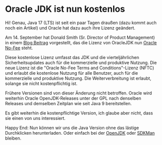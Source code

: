 # Oracle JDK ist nun kostenlos
<!-- date: 2021-09-18 05:00:00 -->
<!-- category: java -->
<!-- description: Am 14. September hat Donald Smith (Sr. Director of Product Management) in einem Blog Beitrag vorgestellt, das die Lizenz von OracleJDK nun Oracle No-Fee steht. -->
Hi! Genau, Java 17 (LTS) ist seit ein paar Tagen draußen (dazu kommt auch noch ein Artikel) und Oracle hat dazu auch ihre Lizenz geändert. 

Am 14\. September hat Donald Smith (Sr. Director of Product Management) in einem [Blog Beitrag](https://blogs.oracle.com/java-platform-group/faster-and-easier-use-and-redistribution-of-java-se) vorgestellt, das die Lizenz von OracleJDK nun [Oracle No-Fee](https://www.oracle.com/downloads/licenses/no-fee-license.html) steht.

Diese kostenlose Lizenz umfasst das JDK und die vierteljährlichen Sicherheitsupdates auch für die kommerzielle und produktive Nutzung. Die neue Lizenz ist die "Oracle No-Fee Terms and Conditions"-Lizenz (NFTC) und erlaubt die kostenlose Nutzung für alle Benutzer, auch für die kommerzielle und produktive Nutzung. Die Weiterverbreitung ist erlaubt, solange sie nicht kostenpflichtig ist.

Frühere Versionen sind von dieser Änderung nicht betroffen. Oracle wird weiterhin Oracle OpenJDK-Releases unter der GPL nach denselben Releases und demselben Zeitplan wie seit Java 9 bereitstellen.

Es gibt weiterhin die kostenpflichtige Version, ich glaube aber nicht, dass sie einen von uns interessiert.

Happy End: Nun können wir uns die Java Version ohne das lästige Durchklicken herunterladen. Oder einfach bei der [OpenJDK](https://openjdk.java.net/) oder [SDKMan](https://sdkman.io/) bleiben.